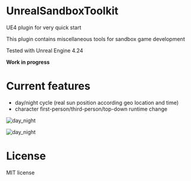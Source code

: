 # UnrealSandboxToolkit

UE4 plugin for very quick start

This plugin contains miscellaneous tools for sandbox game development

Tested with Unreal Engine 4.24

**Work in progress**


# Current features
* day/night cycle (real sun position according geo location and time)
* character first-person/third-person/top-down runtime change


![day_night](https://raw.githubusercontent.com/bw2012/UnrealSandboxToolkit/master/minsk_summer.gif)

![day_night](https://raw.githubusercontent.com/bw2012/UnrealSandboxToolkit/master/spb_winter.gif)

# License
MIT license
